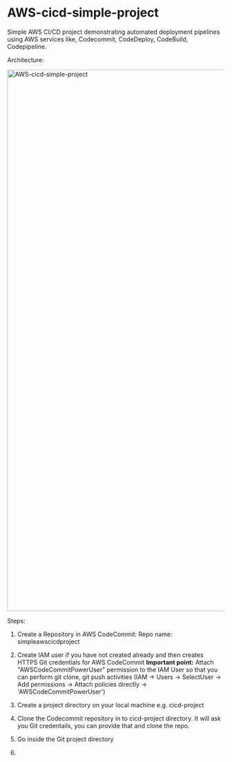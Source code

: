 # AWS-cicd-simple-project
Simple AWS CI/CD project demonstrating automated deployment pipelines using AWS services like, Codecommit, CodeDeploy, CodeBuild, Codepipeline.



Architecture:

<img width="1254" alt="AWS-cicd-simple-project" src="https://github.com/DevOps-Article/AWS-cicd-simple-project/assets/73771495/d4145d12-00ab-4e5c-baa7-83020af592e4">


Steps: 
1. Create a Repository in AWS CodeCommit:
   Repo name: simpleawscicdproject
   
2. Create IAM user if you have not created already and then creates HTTPS Git credentials for AWS CodeCommit
   **Important point:** Attach "AWSCodeCommitPowerUser" permission to the IAM User so that you can perform git clone, git push activities 
   (IAM -> Users -> SelectUser -> Add permissions -> Attach policies directly -> 'AWSCodeCommitPowerUser')

3. Create a project directory on your local machine e.g.  cicd-project

4. Clone the Codecommit repository in to cicd-project directory. It will ask you Git credentails, you can provide that and clone the repo.
   
6. Go inside the Git project directory

7. 
